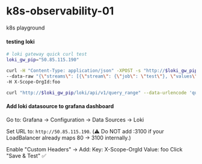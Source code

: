 # k8s-observability-01
k8s playground

#### testing loki

```bash
# loki gateway quick curl test
loki_gw_pip="50.85.115.190"

curl -H "Content-Type: application/json" -XPOST -s "http://$loki_gw_pip/loki/api/v1/push"  \
--data-raw "{\"streams\": [{\"stream\": {\"job\": \"test\"}, \"values\": [[\"$(date +%s)000000000\", \"fizzbuzz\"]]}]}" \
-H X-Scope-OrgId:foo

curl "http://$loki_gw_pip/loki/api/v1/query_range" --data-urlencode 'query={job="test"}' -H X-Scope-OrgId:foo | jq .data.result
```

#### Add loki datasource to grafana dashboard

Go to: Grafana → Configuration → Data Sources → Loki

Set URL to: `http://50.85.115.190`. 
(⚠️ Do NOT add :3100 if your LoadBalancer already maps 80 → 3100 internally.)

Enable "Custom Headers" → Add:
Key: X-Scope-OrgId
Value: foo
Click "Save & Test" ✅

